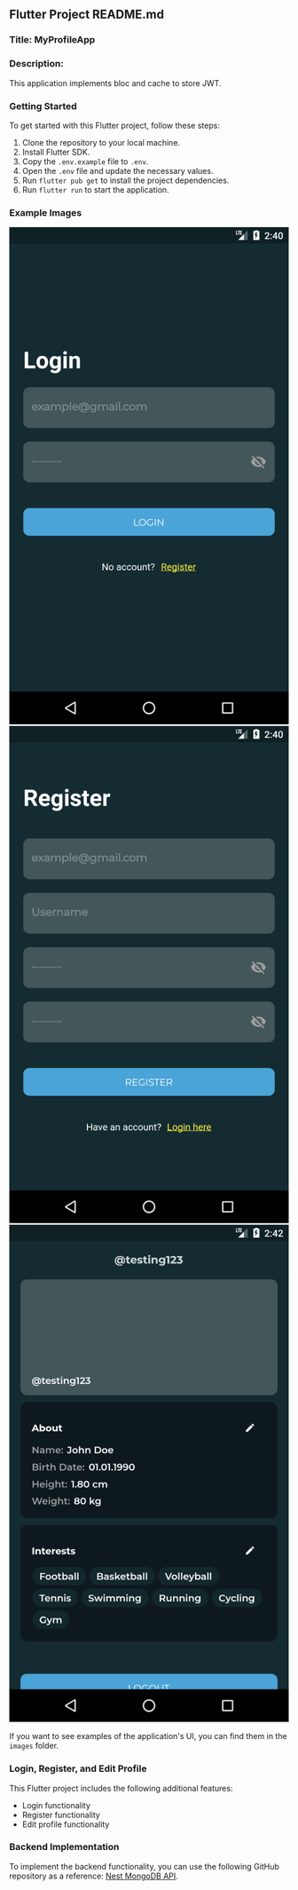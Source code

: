 ## Flutter Project README.md

### Title: MyProfileApp

### Description:

This application implements bloc and cache to store JWT.

### Getting Started

To get started with this Flutter project, follow these steps:

1. Clone the repository to your local machine.
2. Install Flutter SDK.
3. Copy the `.env.example` file to `.env`.
4. Open the `.env` file and update the necessary values.
5. Run `flutter pub get` to install the project dependencies.
6. Run `flutter run` to start the application.

### Example Images

<!-- Inserted code starts here -->

<!-- Insert images here -->

![Image 1](images/Screenshot_1694418044.png)
![Image 2](images/Screenshot_1694418047.png)
![Image 3](images/Screenshot_1694418141.png)

<!-- Inserted code ends here -->

If you want to see examples of the application's UI, you can find them in the `images` folder.

### Login, Register, and Edit Profile

This Flutter project includes the following additional features:

- Login functionality
- Register functionality
- Edit profile functionality

### Backend Implementation

To implement the backend functionality, you can use the following GitHub repository as a reference: [Nest MongoDB API](https://github.com/exceldeo/nest-mongodb-api).
